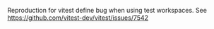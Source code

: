 Reproduction for vitest define bug when using test workspaces.
See https://github.com/vitest-dev/vitest/issues/7542
